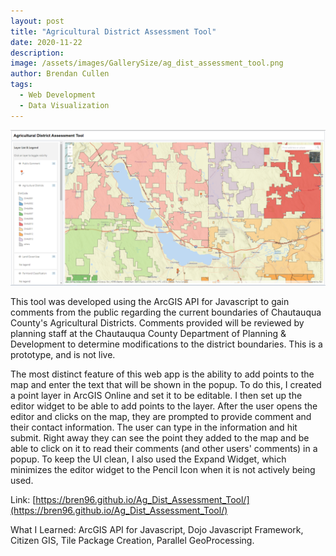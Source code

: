 ```yaml
---
layout: post
title: "Agricultural District Assessment Tool"
date: 2020-11-22
description:
image: /assets/images/GallerySize/ag_dist_assessment_tool.png
author: Brendan Cullen
tags:
  - Web Development
  - Data Visualization
---
```

![](/assets/images/OriginalSize/ag_dist_assessment_tool.png)

This tool was developed using the ArcGIS API for Javascript to gain comments from the public regarding the current boundaries of Chautauqua County's Agricultural Districts. Comments provided will be reviewed by planning staff at the Chautauqua County Department of Planning & Development to determine modifications to the district boundaries. This is a prototype, and is not live.

The most distinct feature of this web app is the ability to add points to the map and enter the text that will be shown in the popup. To do this, I created a point layer in ArcGIS Online and set it to be editable. I then set up the editor widget to be able to add points to the layer.  After the user opens the editor and clicks on the map, they are prompted to provide comment and their contact information. The user can type in the information and hit submit. Right away they can see the point they added to the map and be able to click on it to read their comments (and other users' comments) in a popup. To keep the UI clean, I also used the Expand Widget, which minimizes the editor widget to the Pencil Icon when it is not actively being used.

Link: [https://bren96.github.io/Ag_Dist_Assessment_Tool/](https://bren96.github.io/Ag_Dist_Assessment_Tool/)

What I Learned: ArcGIS API for Javascript, Dojo Javascript Framework, Citizen GIS, Tile Package Creation, Parallel GeoProcessing.
